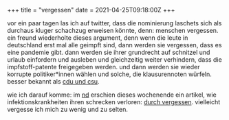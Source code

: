 +++
title = "vergessen"
date = 2021-04-25T09:18:00Z
+++


vor ein paar tagen las ich auf twitter, dass die nominierung laschets sich als durchaus kluger schachzug erweisen könnte, denn: menschen vergessen. ein freund wiederholte dieses argument, denn wenn die leute in deutschland erst mal alle geimpft sind, dann werden sie vergessen, dass es eine pandemie gibt. dann werden sie ihrer grundrecht auf schnitzel und urlaub einfordern und ausleben und gleichzeitig weiter verhindern, dass die impfstoff-patente freigegeben werden. und dann werden sie wieder korrupte politiker*innen wählen und solche, die klausurennoten würfeln. besser bekannt als [cdu und csu](https://www.clankriminalitaet.de/).

wie ich darauf komme: im [nd](https://www.neues-deutschland.de/) erschien dieses wochenende ein artikel, wie infektionskrankheiten ihren schrecken verloren: [durch vergessen](https://www.neues-deutschland.de/artikel/1151151.infektionskrankheiten-die-seuchen-und-das-vergessen.html). vielleicht vergesse ich mich zu wenig und zu selten.